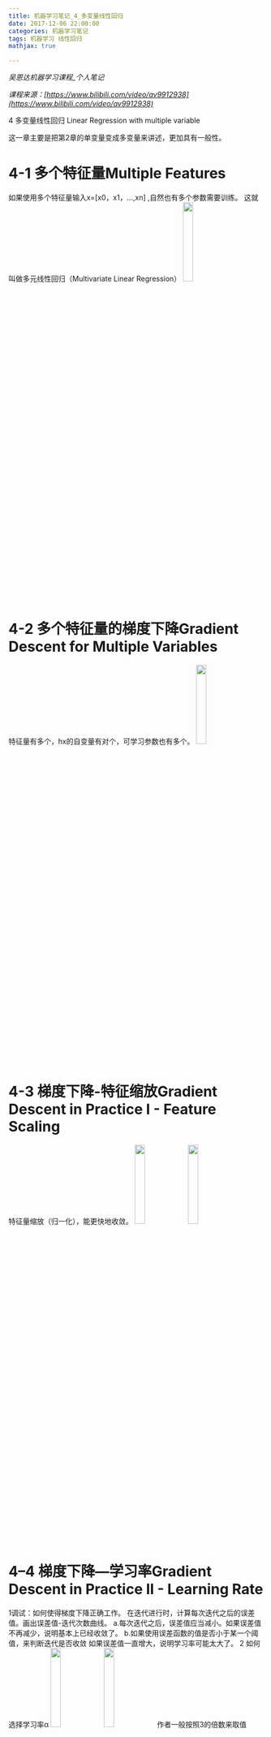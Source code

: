 ```yaml
---
title: 机器学习笔记_4_多变量线性回归
date: 2017-12-06 22:00:00
categories: 机器学习笔记
tags: 机器学习 线性回归
mathjax: true

---
```



*吴恩达机器学习课程_个人笔记*

*课程来源：[https://www.bilibili.com/video/av9912938](https://www.bilibili.com/video/av9912938)*

4 多变量线性回归 Linear Regression with multiple variable

这一章主要是把第2章的单变量变成多变量来讲述，更加具有一般性。



# 4-1 多个特征量Multiple Features
如果使用多个特征量输入x=[x0，x1，…,xn] ,自然也有多个参数需要训练。
这就叫做多元线性回归（Multivariate Linear Regression）
<img src="https://weidi1024.github.io/images/jiqixuexi.4.1.png" height="20%"/>
# 4-2 多个特征量的梯度下降Gradient Descent for Multiple Variables
特征量有多个，hx的自变量有对个，可学习参数也有多个。
<img src="https://weidi1024.github.io/images/jiqixuexi.4.2.png" height="20%"/>
# 4-3 梯度下降-特征缩放Gradient Descent in Practice I - Feature Scaling
特征量缩放（归一化），能更快地收敛。
 <img src="https://weidi1024.github.io/images/jiqixuexi.4.3.png" height="20%"/>
 <img src="https://weidi1024.github.io/images/jiqixuexi.4.3-2.png" height="20%"/>
 
# 4–4 梯度下降—学习率Gradient Descent in Practice II - Learning Rate

1调试：如何使得梯度下降正确工作。
在迭代进行时，计算每次迭代之后的误差值。画出误差值-迭代次数曲线。
a.每次迭代之后，误差值应当减小。如果误差值不再减少，说明基本上已经收敛了。
b.如果使用误差函数的值是否小于某一个阈值，来判断迭代是否收敛
如果误差值一直增大，说明学习率可能太大了。
2 如何选择学习率α
 <img src="https://weidi1024.github.io/images/jiqixuexi.4.4.png" height="20%"/>
 <img src="https://weidi1024.github.io/images/jiqixuexi.4.4-2.png" height="20%"/>
作者一般按照3的倍数来取值
 <img src="https://weidi1024.github.io/images/jiqixuexi.4.4-3.png" height="20%"/>
# 4-5 特征与多项式回归Features and Polynomial Regress
选择特征的方法。选择多样性。
多项式回归。（二次函数,三次函数…）举例说明此样本三次函数好一些一些
  <img src="https://weidi1024.github.io/images/jiqixuexi.4.5.png" height="20%"/>
# 4-6 标准方程法Normal Equation
求解误差函数的最小值的方法

- 梯度下降法：多次迭代得到最优解。
- 标准方程法：使用解析解。

标准方程法，令误差函数的导数为零，解得：
  <img src="https://weidi1024.github.io/images/jiqixuexi.4.6.png" height="20%"/>
最小二乘法https://baike.baidu.com/item/%E6%9C%80%E5%B0%8F%E4%BA%8C%E4%B9%98%E6%B3%95/2522346?fr=aladdin
  <img src="https://weidi1024.github.io/images/jiqixuexi.4.6-2.png" height="20%"/>
# 4-7 标准方程法的不可逆性 Normal Equation Noninvertibility (Optional)
 使用标准方程法求解误差函数的最小值时，<img src="https://weidi1024.github.io/images/jiqixuexi.4.7.png" height="20%"/>有时无法求逆。

1. 多余特征，x之间线性相关，x‘*x无法求逆。解决：删除多余特征。
2. 太多的特征，也会不好操作。解决：删除一些特征；使用正则化方法。后续讲解。
